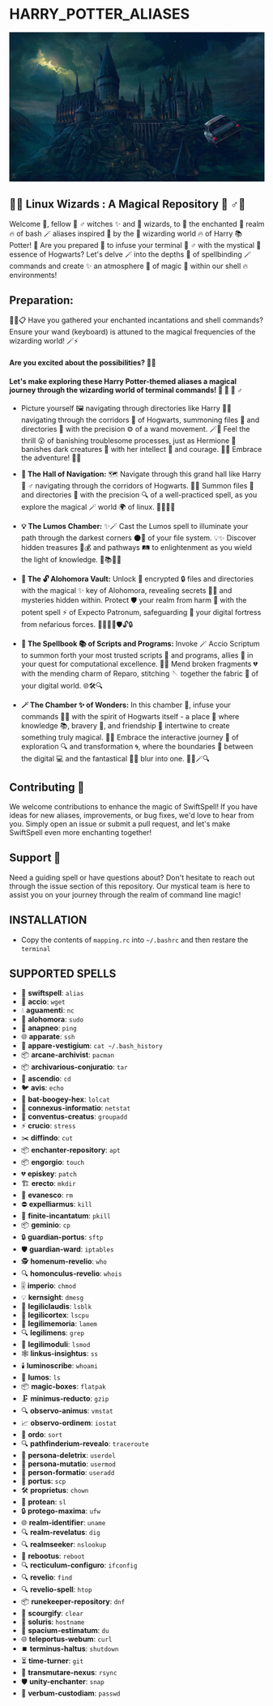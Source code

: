 # HARRY_POTTER_ALIASES

![](ZZZ/ZZZ.jpg)

## 🔮✨ Linux Wizards : A Magical Repository 🧙 ♂️📜

Welcome 🔮, fellow 🧙 ♂️  witches ✨ and 🌟 wizards, to 📜 the enchanted 🧹 realm 🔥 of bash 🪄 aliases inspired 🌌 by the 🏰 wizarding world 🔥 of Harry 📚 Potter! 🌟 Are you prepared 🔮 to infuse your terminal 🧙 ♂️ with the mystical 🌟 essence of Hogwarts? Let's delve 🪄 into the depths 🌌 of spellbinding 🪄 commands and create ✨ an atmosphere 🌌 of magic 🌟 within our shell 🔥 environments!

## Preparation:
📜🔧📋 Have you gathered your enchanted incantations and shell commands? Ensure your wand (keyboard) is attuned to the magical frequencies of the wizarding world! 🪄⚡

#### Are you excited about the possibilities? 🚀🔮

#### Let's make exploring these Harry Potter-themed aliases a magical journey through the wizarding world of terminal commands! 🌟 🔮 🧙 ♂️

* Picture yourself 🖼️ navigating through directories like Harry 🧑‍🦰 navigating through the corridors 🏰 of Hogwarts, summoning files 📂 and directories 📁 with the precision ⚙️ of a wand movement. 🪄🌌 Feel the thrill 😲 of banishing troublesome processes, just as Hermione 🧙 banishes dark creatures 🦇 with her intellect 🧠 and courage. 💪🌟 Embrace the adventure! 🚀🔮

* **🏰 The Hall of Navigation:** 🗺️ Navigate through this grand hall like Harry 🧙 ♂️  navigating through the corridors of Hogwarts. 🌌✨ Summon files 📂 and directories 📁 with the precision 🔍 of a well-practiced spell, as you explore the magical 🪄 world 🌍 of linux. 🧳✨🔮🌟

* **💡 The Lumos Chamber:** ✨🪄 Cast the Lumos spell to illuminate your path through the darkest corners 🌑🔦 of your file system. 💡✨ Discover hidden treasures 💎💰 and pathways 🛤️ to enlightenment as you wield the light of knowledge. 🌟📚🔮🌠

* **🔑 The 🔓 Alohomora Vault:** Unlock 🔑 encrypted 🔒 files and directories with the magical ✨ key of Alohomora, revealing secrets 🕵️‍♂️ and mysteries hidden within. Protect 🛡️ your realm from harm 🚫 with the potent spell ⚡ of Expecto Patronum, safeguarding 🔐 your digital fortress from nefarious forces. 🚨✨🔮🌟🛡️🔓🔒

* **📘 The Spellbook 📚 of Scripts and Programs:** Invoke 🪄 Accio Scriptum to summon forth your most trusted scripts 📜 and programs, allies 💪 in your quest for computational excellence. 🚀✨ Mend broken fragments 💔 with the mending charm of Reparo, stitching 🪡 together the fabric 🧵 of your digital world. 🌐🛠️🔍

* **🪄 The Chamber ✨ of Wonders:** In this chamber 🏰, infuse your commands 🧙‍♂️ with the spirit of Hogwarts itself - a place 🌟 where knowledge 📚, bravery 🦁, and friendship 🤝 intertwine to create something truly magical. 🎩✨ Embrace the interactive journey 🚀 of exploration 🔍 and transformation 🌀, where the boundaries 🌈 between the digital 💻 and the fantastical 🧙‍♂️ blur into one. 🔮🌟🪄🔍

## Contributing 🤝
We welcome contributions to enhance the magic of SwiftSpell! If you have ideas for new aliases, improvements, or bug fixes, we'd love to hear from you. Simply open an issue or submit a pull request, and let's make SwiftSpell even more enchanting together!

## Support 🚀
Need a guiding spell or have questions about? Don't hesitate to reach out through the issue section of this repository. Our mystical team is here to assist you on your journey through the realm of command line magic!

## INSTALLATION
* Copy the contents of `mapping.rc` into `~/.bashrc` and then restare the `terminal`

## SUPPORTED SPELLS
- 🔮 **swiftspell**: `alias`
- 🔑 **accio**: `wget`
- 💧 **aguamenti**: `nc`
- 🚪 **alohomora**: `sudo`
- 🫣 **anapneo**: `ping`
- 🌐 **apparate**: `ssh`
- 📜 **appare-vestigium**: `cat ~/.bash_history`
- 📦 **arcane-archivist**: `pacman`
- 📦 **archivarious-conjuratio**: `tar`
- 🔼 **ascendio**: `cd`
- 🐦 **avis**: `echo`
- 🦇 **bat-boogey-hex**: `lolcat`
- 🔗 **connexus-informatio**: `netstat`
- 🤝 **conventus-creatus**: `groupadd`
- ⚡ **crucio**: `stress`
- ✂️  **diffindo**: `cut`
- 📦 **enchanter-repository**: `apt`
- 📦 **engorgio**: `touch`
- 💔 **episkey**: `patch`
- 🏗️ **erecto**: `mkdir`
- 🌌 **evanesco**: `rm`
- ⛔ **expelliarmus**: `kill`
- 🚫 **finite-incantatum**: `pkill`
- 📦 **geminio**: `cp`
- 🔒 **guardian-portus**: `sftp`
- 🛡️ **guardian-ward**: `iptables`
- 🕵️ **homenum-revelio**: `who`
- 🔍 **homonculus-revelio**: `whois`
- 🎚️ **imperio**: `chmod`
- 💡 **kernsight**: `dmesg`
- 🔗 **legiliclaudis**: `lsblk`
- 🧠 **legilicortex**: `lscpu`
- 💾 **legilimemoria**: `lamem`
- 🔍 **legilimens**: `grep`
- 🧩 **legilimoduli**: `lsmod`
- 🕸️ **linkus-insightus**: `ss`
- 🕯️ **luminoscribe**: `whoami`
- 🔦 **lumos**: `ls`
- 📦 **magic-boxes**: `flatpak`
- 🗜️ **minimus-reducto**: `gzip`
- 🔍 **observo-animus**: `vmstat`
- 📈 **observo-ordinem**: `iostat`
- 🔢 **ordo**: `sort`
- 🔍 **pathfinderium-revealo**: `traceroute`
- 🚫 **persona-deletrix**: `userdel`
- 🔁 **persona-mutatio**: `usermod`
- 👤 **person-formatio**: `useradd`
- 🔗 **portus**: `scp`
- 🛠️ **proprietus**: `chown`
- 🐍 **protean**: `sl`
- 🔒 **protego-maxima**: `ufw`
- 🌐 **realm-identifier**: `uname`
- 🔍 **realm-revelatus**: `dig`
- 🔍 **realmseeker**: `nslookup`
- 🔌 **rebootus**: `reboot`
- 🔍 **recticulum-configuro**: `ifconfig`
- 🔍 **revelio**: `find`
- 🔍 **revelio-spell**: `htop`
- 📦 **runekeeper-repository**: `dnf`
- 🧹 **scourgify**: `clear`
- 🏰 **soluris**: `hostname`
- 📏 **spacium-estimatum**: `du`
- 🌐 **teleportus-webum**: `curl`
- ⏹️  **terminus-haltus**: `shutdown`
- ⏳ **time-turner**: `git`
- 🔄 **transmutare-nexus**: `rsync`
- 🛡️ **unity-enchanter**: `snap`
- 🔐 **verbum-custodiam**: `passwd`
